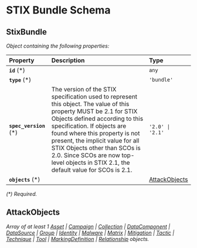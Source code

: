 # STIX Bundle Schema

## StixBundle

_Object containing the following properties:_

| Property | Description | Type |
| :------- |:----------- | :--- |
| **`id`** (\*) |        | `any` |
| **`type`** (\*)|       | `'bundle'` |
| **`spec_version`** (\*) | The version of the STIX specification used to represent this object. The value of this property MUST be 2.1 for STIX Objects defined according to this specification. If objects are found where this property is not present, the implicit value for all STIX Objects other than SCOs is 2.0. Since SCOs are now top-level objects in STIX 2.1, the default value for SCOs is 2.1. | `'2.0' \| '2.1'` |
| **`objects`** (\*) |   | [AttackObjects](#attackobjects) |

_(\*) Required._

## AttackObjects

_Array of at least 1 [Asset](../reference/schemas/sdo/asset.schema) | [Campaign](../reference/schemas/sdo/campaign.schema) | [Collection](../reference/schemas/sdo/collection.schema) | [DataComponent](../reference/schemas/sdo/data-component.schema) | [DataSource](../reference/schemas/sdo/data-source.schema) | [Group](../reference/schemas/sdo/group.schema) | [Identity](../reference/schemas/sdo/identity.schema) | [Malware](../reference/schemas/sdo/malware.schema) | [Matrix](../reference/schemas/sdo/matrix.schema) | [Mitigation](../reference/schemas/sdo/mitigation.schema) | [Tactic](../reference/schemas/sdo/tactic.schema) | [Technique](../reference/schemas/sdo/technique.schema) | [Tool](../reference/schemas/sdo/tool.schema) | [MarkingDefinition](../reference/schemas/smo/marking-definition.schema) | [Relationship](../reference/schemas/sro/relationship.schema) objects._
